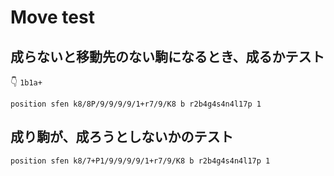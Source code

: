 # Move test

## 成らないと移動先のない駒になるとき、成るかテスト

👇 `1b1a+`  

```plaintext
position sfen k8/8P/9/9/9/9/1+r7/9/K8 b r2b4g4s4n4l17p 1
```

## 成り駒が、成ろうとしないかのテスト

```plaintext
position sfen k8/7+P1/9/9/9/9/1+r7/9/K8 b r2b4g4s4n4l17p 1
```
